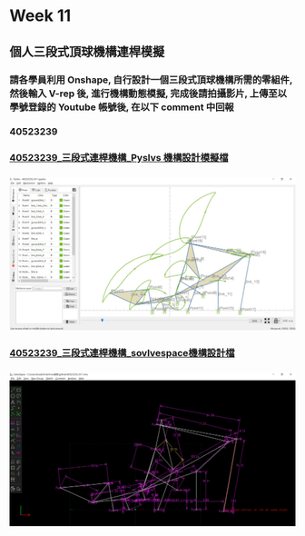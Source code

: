 # Week 11

## 個人三段式頂球機構連桿模擬

### 請各學員利用 Onshape, 自行設計一個三段式頂球機構所需的零組件, 然後輸入 V-rep 後, 進行機構動態模擬, 完成後請拍攝影片, 上傳至以學號登錄的 Youtube 帳號後, 在以下 comment 中回報

### 40523239

### [    40523239\_三段式連桿機構\_Pyslvs 機構設計模擬檔](https://github.com/s40523239/cd_2018-team11/blob/master/40523239_W11.pyslvs)

### ![](/assets/W11_pyslvs.jpg)

### [    40523239\_三段式連桿機構\_sovlvespace機構設計檔](https://github.com/s40523239/cd_2018-team11/blob/master/40523239_W11.slvs)

### ![](/assets/W11_slvs.jpg)

### 



